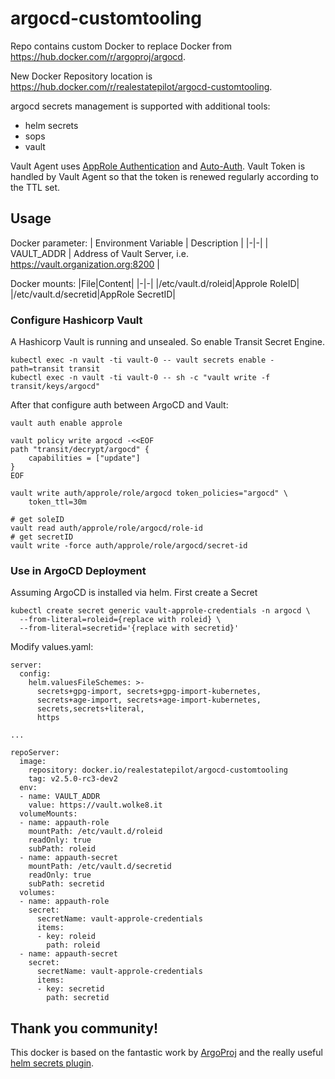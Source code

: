 # argocd-customtooling

Repo contains custom Docker to replace Docker from https://hub.docker.com/r/argoproj/argocd.

New Docker Repository location is https://hub.docker.com/r/realestatepilot/argocd-customtooling.

argocd secrets management is supported with additional tools:
* helm secrets
* sops
* vault

Vault Agent uses [AppRole Authentication](https://developer.hashicorp.com/vault/docs/auth/approle) and [Auto-Auth](https://developer.hashicorp.com/vault/docs/agent/autoauth/methods/approle). Vault Token is handled by Vault Agent so that the token is renewed regularly according to the TTL set.

## Usage

Docker parameter:
| Environment Variable | Description |
|-|-|
| VAULT_ADDR | Address of Vault Server, i.e. https://vault.organization.org:8200 |

Docker mounts:
|File|Content|
|-|-|
|/etc/vault.d/roleid|Approle RoleID|
|/etc/vault.d/secretid|AppRole SecretID|

### Configure Hashicorp Vault

A Hashicorp Vault is running and unsealed. So enable Transit Secret Engine.
```
kubectl exec -n vault -ti vault-0 -- vault secrets enable -path=transit transit
kubectl exec -n vault -ti vault-0 -- sh -c "vault write -f transit/keys/argocd"
```

After that configure auth between ArgoCD and Vault:
```
vault auth enable approle

vault policy write argocd -<<EOF
path "transit/decrypt/argocd" {
    capabilities = ["update"]
}
EOF

vault write auth/approle/role/argocd token_policies="argocd" \
    token_ttl=30m

# get soleID
vault read auth/approle/role/argocd/role-id
# get secretID
vault write -force auth/approle/role/argocd/secret-id

```


### Use in ArgoCD Deployment

Assuming ArgoCD is installed via helm. First create a Secret

```
kubectl create secret generic vault-approle-credentials -n argocd \
  --from-literal=roleid={replace with roleid} \
  --from-literal=secretid='{replace with secretid}'
```

Modify values.yaml:
```
server:
  config:
    helm.valuesFileSchemes: >-
      secrets+gpg-import, secrets+gpg-import-kubernetes,
      secrets+age-import, secrets+age-import-kubernetes,
      secrets,secrets+literal,
      https

...     

repoServer:
  image:
    repository: docker.io/realestatepilot/argocd-customtooling
    tag: v2.5.0-rc3-dev2
  env: 
  - name: VAULT_ADDR
    value: https://vault.wolke8.it
  volumeMounts:
  - name: appauth-role
    mountPath: /etc/vault.d/roleid
    readOnly: true
    subPath: roleid
  - name: appauth-secret
    mountPath: /etc/vault.d/secretid
    readOnly: true
    subPath: secretid
  volumes:
  - name: appauth-role
    secret:
      secretName: vault-approle-credentials
      items:
      - key: roleid
        path: roleid
  - name: appauth-secret
    secret:
      secretName: vault-approle-credentials
      items:
      - key: secretid
        path: secretid

``` 


## Thank you community!

This docker is based on the fantastic work by [ArgoProj](https://argoproj.github.io/) and the really useful [helm secrets plugin](https://github.com/jkroepke/helm-secrets).